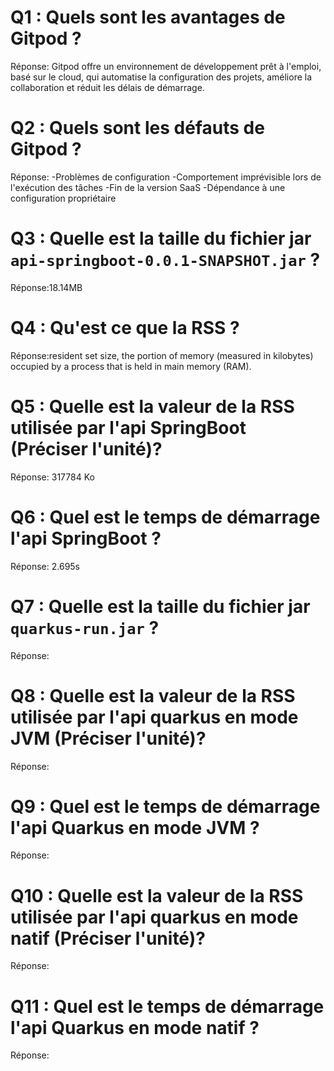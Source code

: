 # Q1 : Quels sont  les avantages de Gitpod ?
Réponse: Gitpod offre un environnement de développement prêt à l'emploi, basé sur le cloud, qui automatise la configuration des projets, améliore la collaboration et réduit les délais de démarrage.

# Q2 : Quels sont les défauts de Gitpod ?
Réponse:
    -Problèmes de configuration
    -Comportement imprévisible lors de l'exécution des tâches
    -Fin de la version SaaS
    -Dépendance à une configuration propriétaire

# Q3 : Quelle est la taille du fichier jar `api-springboot-0.0.1-SNAPSHOT.jar` ?
Réponse:18.14MB

# Q4 : Qu'est ce que  la RSS ?
Réponse:resident set size, the portion of memory (measured in kilobytes) occupied by a process that is held in main memory (RAM).

# Q5 : Quelle est la valeur de la RSS utilisée par l'api SpringBoot (Préciser l'unité)?
Réponse: 317784 Ko

# Q6 : Quel est le temps de démarrage l'api SpringBoot ?
Réponse: 2.695s

# Q7 : Quelle est la taille du fichier jar `quarkus-run.jar` ?
Réponse:

# Q8 : Quelle est la valeur de la RSS utilisée par l'api quarkus en mode JVM (Préciser l'unité)?
Réponse:

# Q9 : Quel est le temps de démarrage l'api Quarkus en mode JVM ?
Réponse:

# Q10 : Quelle est la valeur de la RSS utilisée par l'api quarkus en mode natif (Préciser l'unité)?
Réponse:

# Q11 : Quel est le temps de démarrage l'api Quarkus en mode natif ?
Réponse: